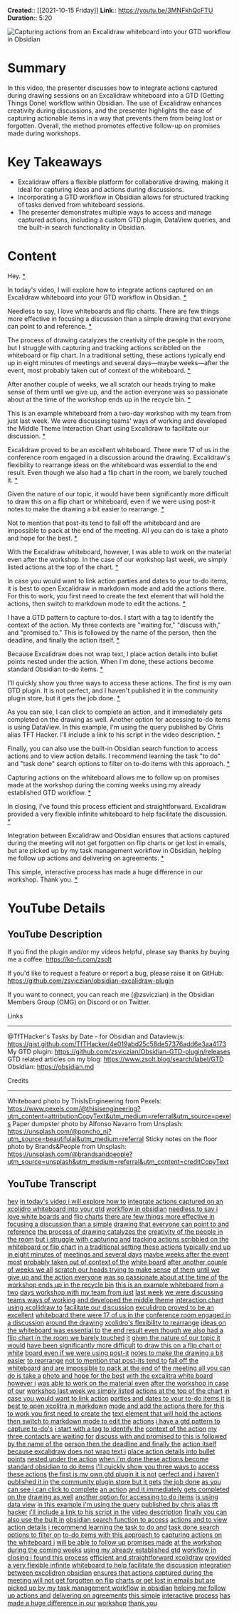 **Created**:: [[2021-10-15 Friday]]
**Link**:: https://youtu.be/3MNFkhQcFTU
**Duration**:: 5:20

![Capturing actions from an Excalidraw whiteboard into your GTD workflow in Obsidian](https://youtu.be/3MNFkhQcFTU)

# Summary
In this video, the presenter discusses how to integrate actions captured during drawing sessions on an Excalidraw whiteboard into a GTD (Getting Things Done) workflow within Obsidian. The use of Excalidraw enhances creativity during discussions, and the presenter highlights the ease of capturing actionable items in a way that prevents them from being lost or forgotten. Overall, the method promotes effective follow-up on promises made during workshops.

# Key Takeaways
- Excalidraw offers a flexible platform for collaborative drawing, making it ideal for capturing ideas and actions during discussions.
- Incorporating a GTD workflow in Obsidian allows for structured tracking of tasks derived from whiteboard sessions.
- The presenter demonstrates multiple ways to access and manage captured actions, including a custom GTD plugin, DataView queries, and the built-in search functionality in Obsidian.

# Content
Hey. [* ](https://youtu.be/3MNFkhQcFTU?t=0)

In today's video, I will explore how to integrate actions captured on an Excalidraw whiteboard into your GTD workflow in Obsidian. [* ](https://youtu.be/3MNFkhQcFTU?t=1)

Needless to say, I love whiteboards and flip charts. There are few things more effective in focusing a discussion than a simple drawing that everyone can point to and reference. [* ](https://youtu.be/3MNFkhQcFTU?t=4)

The process of drawing catalyzes the creativity of the people in the room, but I struggle with capturing and tracking actions scribbled on the whiteboard or flip chart. In a traditional setting, these actions typically end up in eight minutes of meetings and several days—maybe weeks—after the event, most probably taken out of context of the whiteboard. [* ](https://youtu.be/3MNFkhQcFTU?t=10)

After another couple of weeks, we all scratch our heads trying to make sense of them until we give up, and the action everyone was so passionate about at the time of the workshop ends up in the recycle bin. [* ](https://youtu.be/3MNFkhQcFTU?t=43)

This is an example whiteboard from a two-day workshop with my team from just last week. We were discussing teams' ways of working and developed the Middle Theme Interaction Chart using Excalidraw to facilitate our discussion. [* ](https://youtu.be/3MNFkhQcFTU?t=56)

Excalidraw proved to be an excellent whiteboard. There were 17 of us in the conference room engaged in a discussion around the drawing. Excalidraw's flexibility to rearrange ideas on the whiteboard was essential to the end result. Even though we also had a flip chart in the room, we barely touched it. [* ](https://youtu.be/3MNFkhQcFTU?t=88)

Given the nature of our topic, it would have been significantly more difficult to draw this on a flip chart or whiteboard, even if we were using post-it notes to make the drawing a bit easier to rearrange. [* ](https://youtu.be/3MNFkhQcFTU?t=104)

Not to mention that post-its tend to fall off the whiteboard and are impossible to pack at the end of the meeting. All you can do is take a photo and hope for the best. [* ](https://youtu.be/3MNFkhQcFTU?t=112)

With the Excalidraw whiteboard, however, I was able to work on the material even after the workshop. In the case of our workshop last week, we simply listed actions at the top of the chart. [* ](https://youtu.be/3MNFkhQcFTU?t=126)

In case you would want to link action parties and dates to your to-do items, it is best to open Excalidraw in markdown mode and add the actions there. For this to work, you first need to create the text element that will hold the actions, then switch to markdown mode to edit the actions. [* ](https://youtu.be/3MNFkhQcFTU?t=141)

I have a GTD pattern to capture to-dos. I start with a tag to identify the context of the action. My three contexts are "waiting for," "discuss with," and "promised to." This is followed by the name of the person, then the deadline, and finally the action itself. [* ](https://youtu.be/3MNFkhQcFTU?t=169)

Because Excalidraw does not wrap text, I place action details into bullet points nested under the action. When I'm done, these actions become standard Obsidian to-do items. [* ](https://youtu.be/3MNFkhQcFTU?t=195)

I'll quickly show you three ways to access these actions. The first is my own GTD plugin. It is not perfect, and I haven't published it in the community plugin store, but it gets the job done. [* ](https://youtu.be/3MNFkhQcFTU?t=203)

As you can see, I can click to complete an action, and it immediately gets completed on the drawing as well. Another option for accessing to-do items is using DataView. In this example, I'm using the query published by Chris alias TFT Hacker. I'll include a link to his script in the video description. [* ](https://youtu.be/3MNFkhQcFTU?t=221)

Finally, you can also use the built-in Obsidian search function to access actions and to view action details. I recommend learning the task "to do" and "task done" search options to filter on to-do items with this approach. [* ](https://youtu.be/3MNFkhQcFTU?t=248)

Capturing actions on the whiteboard allows me to follow up on promises made at the workshop during the coming weeks using my already established GTD workflow. [* ](https://youtu.be/3MNFkhQcFTU?t=266)

In closing, I've found this process efficient and straightforward. Excalidraw provided a very flexible infinite whiteboard to help facilitate the discussion. [* ](https://youtu.be/3MNFkhQcFTU?t=280)

Integration between Excalidraw and Obsidian ensures that actions captured during the meeting will not get forgotten on flip charts or get lost in emails, but are picked up by my task management workflow in Obsidian, helping me follow up actions and delivering on agreements. [* ](https://youtu.be/3MNFkhQcFTU?t=292)

This simple, interactive process has made a huge difference in our workshop. Thank you. [* ](https://youtu.be/3MNFkhQcFTU?t=316)

# YouTube Details

## YouTube Description

If you find the plugin and/or my videos helpful, please say thanks by buying me a coffee: https://ko-fi.com/zsolt

If you'd like to request a feature or report a bug, please raise it on GitHub: https://github.com/zsviczian/obsidian-excalidraw-plugin

If you want to connect, you can reach me (@zsviczian) in the Obsidian Members Group (OMG) on Discord or on Twitter.

Links

---------

@TfTHacker's Tasks by Date - for Obsidian and Dataview.js: https://gist.github.com/TfTHacker/4e019abd25c58de57376add6e3aa4173
My GTD plugin: https://github.com/zsviczian/Obsidian-GTD-plugin/releases
GTD related articles on my blog: https://www.zsolt.blog/search/label/GTD
Obsidian: https://obsidian.md

Credits

-----------

Whiteboard photo by ThisIsEngineering from Pexels: https://www.pexels.com/@thisisengineering?utm_content=attributionCopyText&utm_medium=referral&utm_source=pexels
Paper dumpster photo by Alfonso Navarro from Unsplash: https://unsplash.com/@poncho_nj?utm_source=beautifulai&utm_medium=referral
Sticky notes on the floor photo by Brands&People from Unsplash: https://unsplash.com/@brandsandpeople?utm_source=unsplash&utm_medium=referral&utm_content=creditCopyText

## YouTube Transcript

[hey](https://youtu.be/3MNFkhQcFTU?t=0) [in today's video i will explore how to](https://youtu.be/3MNFkhQcFTU?t=1) [integrate actions captured on an](https://youtu.be/3MNFkhQcFTU?t=4) [xcolidro whiteboard into your gtd](https://youtu.be/3MNFkhQcFTU?t=6) [workflow in obsidian](https://youtu.be/3MNFkhQcFTU?t=10) [needless to say i love white boards and](https://youtu.be/3MNFkhQcFTU?t=13) [flip charts](https://youtu.be/3MNFkhQcFTU?t=15) [there are few things more effective in](https://youtu.be/3MNFkhQcFTU?t=17) [focusing a discussion than a simple](https://youtu.be/3MNFkhQcFTU?t=19) [drawing that everyone can point to and](https://youtu.be/3MNFkhQcFTU?t=21) [reference](https://youtu.be/3MNFkhQcFTU?t=24) [the process of drawing catalyzes the](https://youtu.be/3MNFkhQcFTU?t=25) [creativity of the people in the room](https://youtu.be/3MNFkhQcFTU?t=27) [but i struggle with capturing and](https://youtu.be/3MNFkhQcFTU?t=31) [tracking actions scribbled on the](https://youtu.be/3MNFkhQcFTU?t=34) [whiteboard or flip chart](https://youtu.be/3MNFkhQcFTU?t=36) [in a traditional setting these actions](https://youtu.be/3MNFkhQcFTU?t=38) [typically end up in eight minutes of](https://youtu.be/3MNFkhQcFTU?t=41) [meetings and several days](https://youtu.be/3MNFkhQcFTU?t=43) [maybe weeks after the event most](https://youtu.be/3MNFkhQcFTU?t=45) [probably taken out of context of the](https://youtu.be/3MNFkhQcFTU?t=47) [white board](https://youtu.be/3MNFkhQcFTU?t=49) [after another couple of weeks we all](https://youtu.be/3MNFkhQcFTU?t=51) [scratch our heads trying to make sense](https://youtu.be/3MNFkhQcFTU?t=53) [of them](https://youtu.be/3MNFkhQcFTU?t=55) [until we give up and the action everyone](https://youtu.be/3MNFkhQcFTU?t=56) [was so passionate about at the time of](https://youtu.be/3MNFkhQcFTU?t=59) [the workshop ends up in the recycle bin](https://youtu.be/3MNFkhQcFTU?t=61) [this is an example whiteboard from a two](https://youtu.be/3MNFkhQcFTU?t=65) [days workshop with my team from just](https://youtu.be/3MNFkhQcFTU?t=67) [last week](https://youtu.be/3MNFkhQcFTU?t=70) [we were discussing teams ways of working](https://youtu.be/3MNFkhQcFTU?t=71) [and developed the middle theme](https://youtu.be/3MNFkhQcFTU?t=74) [interaction chart using xcollidraw to](https://youtu.be/3MNFkhQcFTU?t=76) [facilitate our discussion](https://youtu.be/3MNFkhQcFTU?t=79) [exculidrop proved to be an excellent](https://youtu.be/3MNFkhQcFTU?t=82) [whiteboard there were 17 of us in the](https://youtu.be/3MNFkhQcFTU?t=84) [conference room engaged in a discussion](https://youtu.be/3MNFkhQcFTU?t=88) [around the drawing](https://youtu.be/3MNFkhQcFTU?t=90) [xcolidro's flexibility to rearrange](https://youtu.be/3MNFkhQcFTU?t=92) [ideas on the whiteboard was essential to](https://youtu.be/3MNFkhQcFTU?t=95) [the end result even though we also had a](https://youtu.be/3MNFkhQcFTU?t=98) [flip chart in the room we barely touched](https://youtu.be/3MNFkhQcFTU?t=102) [it](https://youtu.be/3MNFkhQcFTU?t=104) [given the nature of our topic it would](https://youtu.be/3MNFkhQcFTU?t=105) [have been significantly more difficult](https://youtu.be/3MNFkhQcFTU?t=108) [to draw this on a flip chart or white](https://youtu.be/3MNFkhQcFTU?t=110) [board even if we were using post-it](https://youtu.be/3MNFkhQcFTU?t=112) [notes to make the drawing a bit easier](https://youtu.be/3MNFkhQcFTU?t=115) [to rearrange](https://youtu.be/3MNFkhQcFTU?t=117) [not to mention that post-its tend to](https://youtu.be/3MNFkhQcFTU?t=119) [fall off the whiteboard](https://youtu.be/3MNFkhQcFTU?t=121) [and are impossible to pack at the end of](https://youtu.be/3MNFkhQcFTU?t=123) [the meeting all you can do is take a](https://youtu.be/3MNFkhQcFTU?t=126) [photo and hope for the best](https://youtu.be/3MNFkhQcFTU?t=129) [with the excalitra white board however i](https://youtu.be/3MNFkhQcFTU?t=132) [was able to work on the material even](https://youtu.be/3MNFkhQcFTU?t=135) [after the workshop in case of our](https://youtu.be/3MNFkhQcFTU?t=137) [workshop last week we simply listed](https://youtu.be/3MNFkhQcFTU?t=140) [actions at the top of the chart](https://youtu.be/3MNFkhQcFTU?t=142) [in case you would want to link action](https://youtu.be/3MNFkhQcFTU?t=145) [parties and dates to your to-do items it](https://youtu.be/3MNFkhQcFTU?t=147) [is best to open xcolitra in markdown](https://youtu.be/3MNFkhQcFTU?t=150) [mode and add the actions there for this](https://youtu.be/3MNFkhQcFTU?t=152) [to work you first need to create the](https://youtu.be/3MNFkhQcFTU?t=156) [text element that will hold the actions](https://youtu.be/3MNFkhQcFTU?t=159) [then switch to markdown mode to edit the](https://youtu.be/3MNFkhQcFTU?t=162) [actions](https://youtu.be/3MNFkhQcFTU?t=165) [i have a gtd pattern to capture to-do's](https://youtu.be/3MNFkhQcFTU?t=166) [i start with a tag to identify the](https://youtu.be/3MNFkhQcFTU?t=169) [context of the action](https://youtu.be/3MNFkhQcFTU?t=172) [my three contacts are waiting for](https://youtu.be/3MNFkhQcFTU?t=174) [discuss with and promised to](https://youtu.be/3MNFkhQcFTU?t=177) [this is followed by the name of the](https://youtu.be/3MNFkhQcFTU?t=180) [person then the deadline and finally the](https://youtu.be/3MNFkhQcFTU?t=182) [action itself](https://youtu.be/3MNFkhQcFTU?t=186) [because excalidraw does not wrap text i](https://youtu.be/3MNFkhQcFTU?t=188) [place action details into bullet points](https://youtu.be/3MNFkhQcFTU?t=191) [nested under the action](https://youtu.be/3MNFkhQcFTU?t=195) [when i'm done these actions become](https://youtu.be/3MNFkhQcFTU?t=197) [standard obsidian to do items](https://youtu.be/3MNFkhQcFTU?t=200) [i'll quickly show you three ways to](https://youtu.be/3MNFkhQcFTU?t=203) [access these actions](https://youtu.be/3MNFkhQcFTU?t=205) [the first is my own gtd plugin it is not](https://youtu.be/3MNFkhQcFTU?t=207) [perfect and i haven't published it in](https://youtu.be/3MNFkhQcFTU?t=210) [the community plugin store but it gets](https://youtu.be/3MNFkhQcFTU?t=214) [the job done](https://youtu.be/3MNFkhQcFTU?t=217) [as you can see i can click to complete](https://youtu.be/3MNFkhQcFTU?t=218) [an action](https://youtu.be/3MNFkhQcFTU?t=221) [and it immediately gets completed on the](https://youtu.be/3MNFkhQcFTU?t=222) [drawing as well](https://youtu.be/3MNFkhQcFTU?t=226) [another option for accessing to do items](https://youtu.be/3MNFkhQcFTU?t=227) [is using data view](https://youtu.be/3MNFkhQcFTU?t=230) [in this example i'm using the query](https://youtu.be/3MNFkhQcFTU?t=232) [published by chris alias tft hacker](https://youtu.be/3MNFkhQcFTU?t=235) [i'll include a link to his script in the](https://youtu.be/3MNFkhQcFTU?t=239) [video description](https://youtu.be/3MNFkhQcFTU?t=242) [finally you can also use the built in](https://youtu.be/3MNFkhQcFTU?t=244) [obsidian search function to access](https://youtu.be/3MNFkhQcFTU?t=248) [actions and to view action details](https://youtu.be/3MNFkhQcFTU?t=251) [i recommend learning the task to do and](https://youtu.be/3MNFkhQcFTU?t=255) [task done search options to filter on](https://youtu.be/3MNFkhQcFTU?t=258) [to-do items with this approach to](https://youtu.be/3MNFkhQcFTU?t=262) [capturing actions on the whiteboard i](https://youtu.be/3MNFkhQcFTU?t=264) [will be able to follow up promises made](https://youtu.be/3MNFkhQcFTU?t=267) [at the workshop during the coming weeks](https://youtu.be/3MNFkhQcFTU?t=270) [using my already established gtd](https://youtu.be/3MNFkhQcFTU?t=273) [workflow in closing i found this process](https://youtu.be/3MNFkhQcFTU?t=276) [efficient and straightforward xcolidraw](https://youtu.be/3MNFkhQcFTU?t=280) [provided a very flexible infinite](https://youtu.be/3MNFkhQcFTU?t=283) [whiteboard to help facilitate the](https://youtu.be/3MNFkhQcFTU?t=285) [discussion](https://youtu.be/3MNFkhQcFTU?t=287) [integration between excolidron obsidian](https://youtu.be/3MNFkhQcFTU?t=289) [ensures that actions captured during the](https://youtu.be/3MNFkhQcFTU?t=292) [meeting will not get forgotten on flip](https://youtu.be/3MNFkhQcFTU?t=295) [charts or get lost in emails but are](https://youtu.be/3MNFkhQcFTU?t=297) [picked up by my task management workflow](https://youtu.be/3MNFkhQcFTU?t=300) [in obsidian](https://youtu.be/3MNFkhQcFTU?t=304) [helping me follow up actions and](https://youtu.be/3MNFkhQcFTU?t=305) [delivering on agreements](https://youtu.be/3MNFkhQcFTU?t=308) [this simple](https://youtu.be/3MNFkhQcFTU?t=310) [interactive process](https://youtu.be/3MNFkhQcFTU?t=312) [has made a huge difference in our](https://youtu.be/3MNFkhQcFTU?t=314) [workshop](https://youtu.be/3MNFkhQcFTU?t=316) [thank you](https://youtu.be/3MNFkhQcFTU?t=318) 

